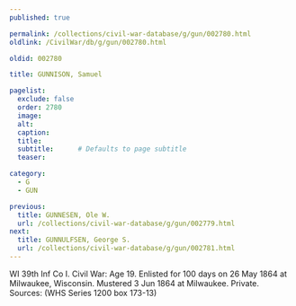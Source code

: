 ```yaml
---
published: true

permalink: /collections/civil-war-database/g/gun/002780.html
oldlink: /CivilWar/db/g/gun/002780.html

oldid: 002780

title: GUNNISON, Samuel

pagelist:
  exclude: false
  order: 2780
  image: 
  alt:
  caption:
  title:
  subtitle:      # Defaults to page subtitle
  teaser:

category: 
  - G 
  - GUN

previous:
  title: GUNNESEN, Ole W.
  url: /collections/civil-war-database/g/gun/002779.html  
next:
  title: GUNNULFSEN, George S.
  url: /collections/civil-war-database/g/gun/002781.html   
---
```

WI 39th Inf Co I. Civil War: Age 19. Enlisted for 100 days on 26 May 1864 at Milwaukee, Wisconsin. Mustered 3 Jun 1864 at Milwaukee. Private. Sources: (WHS Series 1200 box 173-13)